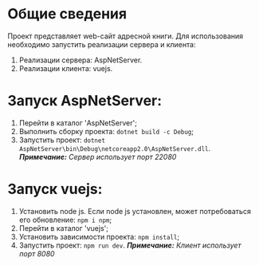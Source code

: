 # Общие сведения
Проект представляет web-сайт адресной книги.
Для использования необходимо запустить реализации сервера и клиента:
1. Реализации сервера: AspNetServer.
2. Реализации клиента: vuejs.

# Запуск AspNetServer:
1. Перейти в каталог 'AspNetServer';
2. Выполнить сборку проекта: ```dotnet build -c Debug```;
3. Запустить проект: ```dotnet AspNetServer\bin\Debug\netcoreapp2.0\AspNetServer.dll```.
***Примечание:** Сервер использует порт 22080*

# Запуск vuejs:
1. Установить node js. Если node js установлен, может потребоваться его обновление: ```npm i npm```;
2. Перейти в каталог 'vuejs';
3. Установить зависимости проекта: ```npm install```;
4. Запустить проект: ```npm run dev```.
***Примечание:** Клиент использует порт 8080*
